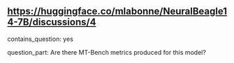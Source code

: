 ## https://huggingface.co/mlabonne/NeuralBeagle14-7B/discussions/4

contains_question: yes

question_part: Are there MT-Bench metrics produced for this model?